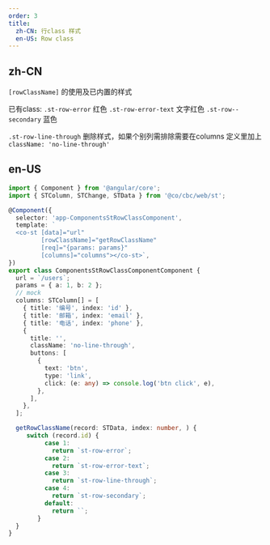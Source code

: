 ```yaml
---
order: 3
title:
  zh-CN: 行class 样式
  en-US: Row class
---
```


## zh-CN

`[rowClassName]` 的使用及已内置的样式

已有class: 
`.st-row-error`  红色
`.st-row-error-text`  文字红色
`.st-row--secondary` 蓝色

`.st-row-line-through` 删除样式，如果个别列需排除需要在columns 定义里加上 `className: 'no-line-through'`

## en-US


```ts
import { Component } from '@angular/core';
import { STColumn, STChange, STData } from '@co/cbc/web/st';

@Component({
  selector: 'app-ComponentsStRowClassComponent',
  template: `
  <co-st [data]="url"
         [rowClassName]="getRowClassName"
         [req]="{params: params}"
         [columns]="columns"></co-st>`,
})
export class ComponentsStRowClassComponentComponent {
  url = `/users`;
  params = { a: 1, b: 2 };
  // mock
  columns: STColumn[] = [
    { title: '编号', index: 'id' },
    { title: '邮箱', index: 'email' },
    { title: '电话', index: 'phone' },
    {
      title: '',
      className: 'no-line-through',
      buttons: [
        {
          text: 'btn',
          type: 'link',
          click: (e: any) => console.log('btn click', e),
        },
      ],
    },
  ];

  getRowClassName(record: STData, index: number, ) {
     switch (record.id) {
          case 1:
            return `st-row-error`;
          case 2:
            return `st-row-error-text`;
          case 3:
            return `st-row-line-through`;
          case 4:
            return `st-row-secondary`;
          default:
            return ``;
        }
  }
}
```
